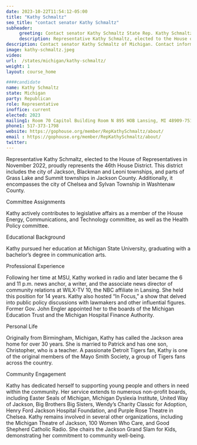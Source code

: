 ```yaml
---
date: 2023-10-22T11:54:12-05:00
title: "Kathy Schmaltz"
seo_title: "contact senator Kathy Schmaltz"
subheader:
     greeting: Contact senator Kathy Schmaltz State Rep. Kathy Schmaltz was first elected to serve the 35th District in the Michigan House of Representatives in November 2020.Rep. Kathy Schmaltz represents the 34th House District, which covers most of Lenawee County.
     description: Representative Kathy Schmaltz, elected to the House of Representatives in November 2022, proudly represents the 46th House District.
description: Contact senator Kathy Schmaltz of Michigan. Contact information for Kathy Schmaltz includes email address, phone number, and mailing address.
image: kathy-schmaltz.jpeg
video:
url:  /states/michigan/kathy-schmaltz/
weight: 1
layout: course_home

####candidate
name: Kathy Schmaltz
state: Michigan
party: Republican
role: Representative
inoffice: current
elected: 2023
mailing1: Room 70 Capitol Building Room N 895 HOB Lansing, MI 48909-7514
phone1: 517-373-1798
website: https://gophouse.org/member/RepKathySchmaltz/about/
email : https://gophouse.org/member/RepKathySchmaltz/about/
twitter:
---
```


Representative Kathy Schmaltz, elected to the House of Representatives in November 2022, proudly represents the 46th House District. This district includes the city of Jackson, Blackman and Leoni townships, and parts of Grass Lake and Summit townships in Jackson County. Additionally, it encompasses the city of Chelsea and Sylvan Township in Washtenaw County.

Committee Assignments

Kathy actively contributes to legislative affairs as a member of the House Energy, Communications, and Technology committee, as well as the Health Policy committee.

Educational Background

Kathy pursued her education at Michigan State University, graduating with a bachelor’s degree in communication arts.

Professional Experience

Following her time at MSU, Kathy worked in radio and later became the 6 and 11 p.m. news anchor, a writer, and the associate news director of community relations at WILX-TV 10, the NBC affiliate in Lansing. She held this position for 14 years. Kathy also hosted “In Focus,” a show that delved into public policy discussions with lawmakers and other influential figures. Former Gov. John Engler appointed her to the boards of the Michigan Education Trust and the Michigan Hospital Finance Authority.

Personal Life

Originally from Birmingham, Michigan, Kathy has called the Jackson area home for over 30 years. She is married to Patrick and has one son, Christopher, who is a teacher. A passionate Detroit Tigers fan, Kathy is one of the original members of the Mayo Smith Society, a group of Tigers fans across the country.

Community Engagement

Kathy has dedicated herself to supporting young people and others in need within the community. Her service extends to numerous non-profit boards, including Easter Seals of Michigan, Michigan Dyslexia Institute, United Way of Jackson, Big Brothers Big Sisters, Wendy’s Charity Classic for Adoption, Henry Ford Jackson Hospital Foundation, and Purple Rose Theatre in Chelsea. Kathy remains involved in several other organizations, including the Michigan Theatre of Jackson, 100 Women Who Care, and Good Shepherd Catholic Radio. She chairs the Jackson Grand Slam for Kids, demonstrating her commitment to community well-being.
